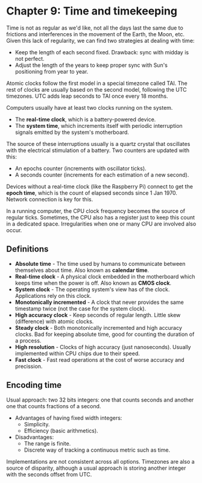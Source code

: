 # Chapter 9: Time and timekeeping

Time is not as regular as we'd like, not all the days last the same due to frictions and interferences in the movement
of the Earth, the Moon, etc. Given this lack of regularity, we can find two strategies at dealing with time:

- Keep the length of each second fixed. Drawback: sync with midday is not perfect.
- Adjust the length of the years to keep proper sync with Sun's positioning from year to year.

Atomic clocks follow the first model in a special timezone called TAI. The rest of clocks are usually based on the
second model, following the UTC timezones. UTC adds leap seconds to TAI once every 18 months.

Computers usually have at least two clocks running on the system.

- The **real-time clock**, which is a battery-powered device.
- The **system time**, which increments itself with periodic interruption signals emitted by the system's motherboard.

The source of these interruptions usually is a quartz crystal that oscillates with the electrical stimulation of a
battery. Two counters are updated with this:

- An epochs counter (increments with oscillator ticks).
- A seconds counter (increments for each estimation of a new second).

Devices without a real-time clock (like the Raspberry Pi) connect to get the **epoch time**, which is the count of
elapsed seconds since 1 Jan 1970. Network connection is key for this.

In a running computer, the CPU clock frequency becomes the source of regular ticks. Sometimes, the CPU also has a
register just to keep this count in a dedicated space. Irregularities when one or many CPU are involved also occur.

## Definitions

- **Absolute time** - The time used by humans to communicate between themselves about time. Also known as **calendar
  time**.
- **Real-time clock** - A physical clock embedded in the motherboard which keeps time when the power is off. Also known
  as **CMOS clock**.
- **System clock** - The operating system's view has of the clock. Applications rely on this clock.
- **Monotonically incremented** - A clock that never provides the same timestamp twice (not the case for the system
  clock).
- **High accuracy clock** - Keep seconds of regular length. Little skew (difference) with atomic clocks.
- **Steady clock** - Both monotonically incremented and high accuracy clocks. Bad for keeping absolute time, good for
  counting the duration of a process.
- **High resolution** - Clocks of high accuracy (just nanoseconds). Usually implemented within CPU chips due to their
  speed.
- **Fast clock** - Fast read operations at the cost of worse accuracy and precission.

## Encoding time

Usual approach: two 32 bits integers: one that counts seconds and another one that counts fractions of a second.

- Advantages of having fixed width integers:
  - Simplicity.
  - Efficiency (basic arithmetics).
- Disadvantages:
  - The range is finite.
  - Discrete way of tracking a continuous metric such as time.

Implementations are not consistent across all options. Timezones are also a source of disparity, although a usual
approach is storing another integer with the seconds offset from UTC.
